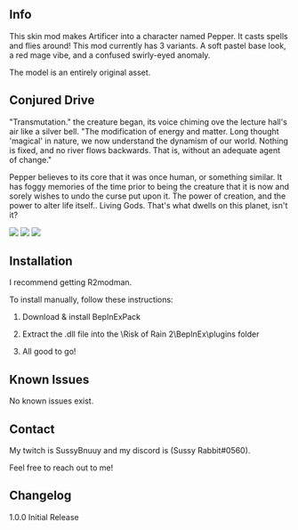 ## Info
This skin mod makes Artificer into a character named Pepper. It casts spells and flies around!
This mod currently has 3 variants. A soft pastel base look, a red mage vibe, and a confused swirly-eyed anomaly.

The model is an entirely original asset.

## Conjured Drive

"Transmutation." the creature began, its voice chiming ove the lecture hall's air like a silver bell. "The modification of energy and matter. Long thought 'magical' in nature, we now understand the dynamism of our world. Nothing is fixed, and no river flows backwards. That is, without an adequate agent of change."

Pepper believes to its core that it was once human, or something similar. It has foggy memories of the time prior to being the creature that it is now and sorely wishes to undo the curse put upon it. The power of creation, and the power to alter life itself.. Living Gods. That's what dwells on this planet, isn't it?

![](https://cdn.discordapp.com/attachments/987313716171259934/1040670142142623825/Card1.png)
![](https://cdn.discordapp.com/attachments/987313716171259934/1040672458992271470/card2.png)
![](https://cdn.discordapp.com/attachments/987313716171259934/1040674030858014860/Card3.png)

## Installation

I recommend getting R2modman.

To install manually, follow these instructions:

1. Download & install BepInExPack

2. Extract the .dll file into the \Risk of Rain 2\BepInEx\plugins folder

3. All good to go!

## Known Issues

No known issues exist.

## Contact

My twitch is SussyBnuuy and my discord is (Sussy Rabbit#0560).

Feel free to reach out to me!

## Changelog

1.0.0 Initial Release